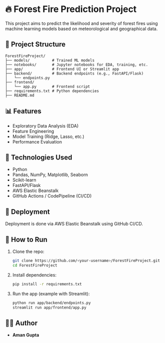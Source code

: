 # 🔥 Forest Fire Prediction Project

This project aims to predict the likelihood and severity of forest fires using machine learning models based on meteorological and geographical data.

## 📁 Project Structure

```
ForestFireProject/
├── models/          # Trained ML models
├── notebooks/       # Jupyter notebooks for EDA, training, etc.
├── app/             # Frontend UI or Streamlit app
├── backend/         # Backend endpoints (e.g., FastAPI/Flask)
│   └── endpoints.py
├── frontend/
│   └── app.py       # Frontend script
├── requirements.txt # Python dependencies
├── README.md
```

## 📊 Features

- Exploratory Data Analysis (EDA)
- Feature Engineering
- Model Training (Ridge, Lasso, etc.)
- Performance Evaluation

## 🧪 Technologies Used

- Python
- Pandas, NumPy, Matplotlib, Seaborn
- Scikit-learn
- FastAPI/Flask
- AWS Elastic Beanstalk
- GitHub Actions / CodePipeline (CI/CD)

## 🚀 Deployment

Deployment is done via AWS Elastic Beanstalk using GitHub CI/CD.

## 📌 How to Run

1. Clone the repo:
   ```bash
   git clone https://github.com/<your-username>/ForestFireProject.git
   cd ForestFireProject
   ```

2. Install dependencies:
   ```bash
   pip install -r requirements.txt
   ```

3. Run the app (example with Streamlit):
   ```bash
   python run app/backend/endpoints.py
   streamlit run app/frontend/app.py
   ```

## 👨‍💻 Author

- **Aman Gupta**
